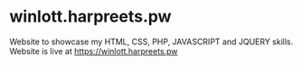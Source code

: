 # winlott.harpreets.pw
Website to showcase my HTML, CSS, PHP, JAVASCRIPT and JQUERY skills.
Website is live at https://winlott.harpreets.pw
